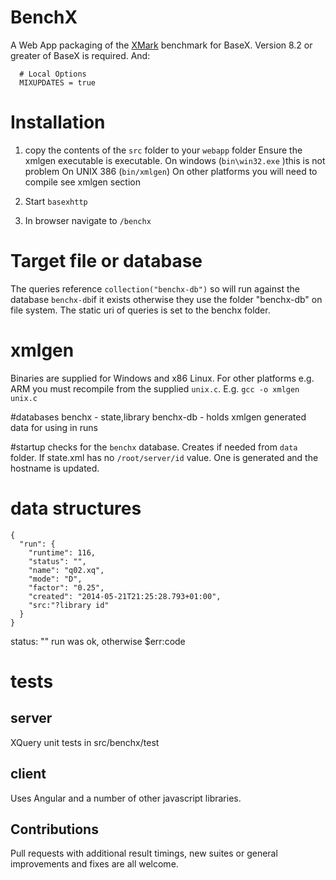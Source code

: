 # BenchX

A Web App packaging of the [XMark](http://www.xml-benchmark.org) benchmark for BaseX.
Version 8.2 or greater of BaseX is required. And:
````
  # Local Options
  MIXUPDATES = true
````
# Installation

1. copy the contents of the `src` folder to your `webapp` folder
Ensure the xmlgen executable is executable. 
On windows (`bin\win32.exe` )this is not problem
On UNIX 386 (`bin/xmlgen`) 
On other platforms you will need to compile see xmlgen section 

1. Start `basexhttp`
1. In browser navigate to `/benchx`

# Target file or database
The queries reference `collection("benchx-db")` so will run against the 
database `benchx-db`if it exists otherwise they use the folder "benchx-db" 
on file system.
The static uri of queries is set to the benchx folder.
# xmlgen
Binaries are supplied for Windows and x86 Linux. For other platforms e.g. ARM you 
must recompile from the supplied `unix.c`. E.g.
`gcc -o xmlgen unix.c`

#databases
benchx - state,library
benchx-db - holds xmlgen generated data for using in runs

#startup
checks for the `benchx` database. Creates if needed from `data` folder.
If state.xml has no `/root/server/id` value. One is generated and the hostname is updated.
 
# data structures
````
{
  "run": {
    "runtime": 116,
    "status": "",
    "name": "q02.xq",
    "mode": "D",
    "factor": "0.25",
    "created": "2014-05-21T21:25:28.793+01:00",
    "src:"?library id"
  }
}
````
status: "" run was ok, otherwise $err:code

# tests
## server
 XQuery unit tests in src/benchx/test
 
## client 
Uses Angular and a number of other javascript libraries.
## Contributions
Pull requests with additional result timings, 
new suites or general improvements and fixes are all welcome.